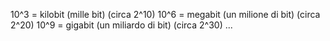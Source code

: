 10^3 = kilobit (mille bit) (circa 2^10)
10^6 = megabit (un milione di bit) (circa 2^20)
10^9 = gigabit (un miliardo di bit) (circa 2^30)
...